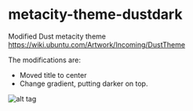 metacity-theme-dustdark
=======================

Modified Dust metacity theme https://wiki.ubuntu.com/Artwork/Incoming/DustTheme

The modifications are:
* Moved title to center
* Change gradient, putting darker on top.

![alt tag](https://raw.github.com/p91paul/metacity-theme-dustdark/master/screenshot.png)
